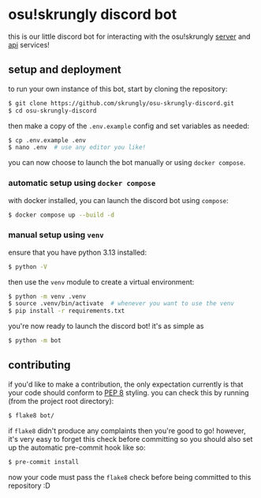 # osu!skrungly discord bot

this is our little discord bot for interacting with the osu!skrungly [server](https://github.com/skrungly/bancho.py/) and [api](https://github.com/skrungly/osu-skrungly-api) services!

## setup and deployment

to run your own instance of this bot, start by cloning the repository:

```sh
$ git clone https://github.com/skrungly/osu-skrungly-discord.git
$ cd osu-skrungly-discord
```

then make a copy of the `.env.example` config and set variables as needed:

```sh
$ cp .env.example .env
$ nano .env  # use any editor you like!
```

you can now choose to launch the bot manually or using `docker compose`.

### automatic setup using `docker compose`

with docker installed, you can launch the discord bot using `compose`:

```sh
$ docker compose up --build -d
```

### manual setup using `venv`

ensure that you have python 3.13 installed:

```sh
$ python -V
```

then use the `venv` module to create a virtual environment:

```sh
$ python -m venv .venv
$ source .venv/bin/activate  # whenever you want to use the venv
$ pip install -r requirements.txt
```

you're now ready to launch the discord bot! it's as simple as

```sh
$ python -m bot
```

## contributing

if you'd like to make a contribution, the only expectation currently is that your code should conform to [PEP 8](https://peps.python.org/pep-0008/) styling. you can check this by running (from the project root directory):

```sh
$ flake8 bot/
```

if `flake8` didn't produce any complaints then you're good to go! however, it's very easy to forget this check before committing so you should also set up the automatic pre-commit hook like so:

```sh
$ pre-commit install
```

now your code must pass the `flake8` check before being committed to this repository :D
